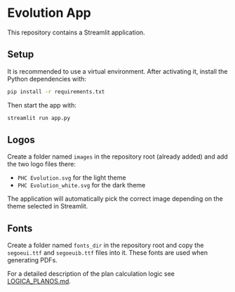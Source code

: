 # Evolution App

This repository contains a Streamlit application.

## Setup

It is recommended to use a virtual environment. After activating it, install the Python dependencies with:

```bash
pip install -r requirements.txt
```

Then start the app with:

```bash
streamlit run app.py
```

## Logos

Create a folder named `images` in the repository root (already added) and add the
two logo files there:

- `PHC Evolution.svg` for the light theme
- `PHC Evolution_white.svg` for the dark theme

The application will automatically pick the correct image depending on the theme
selected in Streamlit.

## Fonts

Create a folder named `fonts_dir` in the repository root and copy the `segoeui.ttf` and `segoeuib.ttf` files into it. These fonts are used when generating PDFs.

For a detailed description of the plan calculation logic see [LOGICA_PLANOS.md](LOGICA_PLANOS.md).
